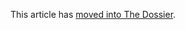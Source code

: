 This article has [moved into The Dossier](https://codeberg.org/catseye/The-Dossier/src/branch/master/article/Facts-about-State-Machines/README.md).

